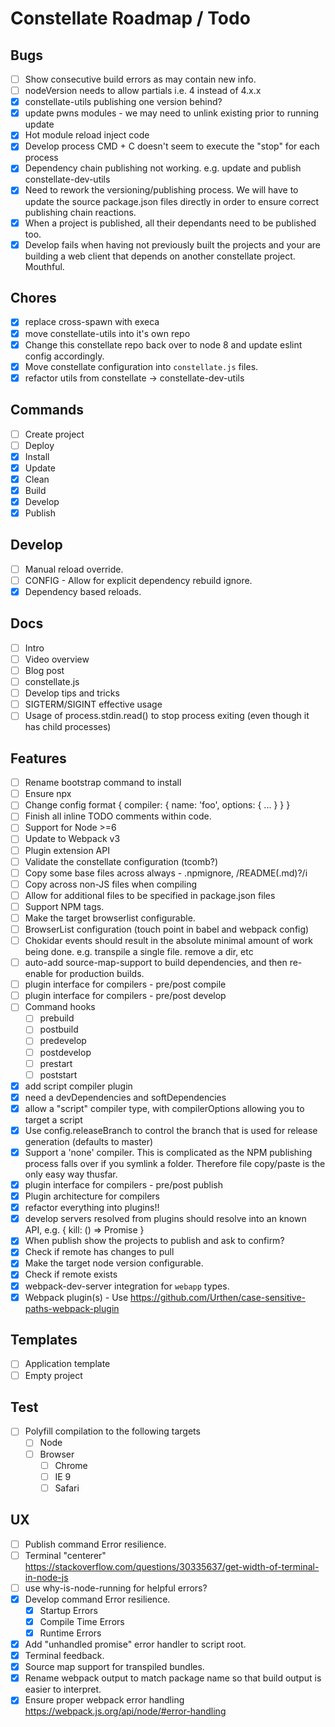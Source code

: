 # Constellate Roadmap / Todo

## Bugs

 - [ ] Show consecutive build errors as may contain new info.
 - [ ] nodeVersion needs to allow partials i.e. 4 instead of 4.x.x
 - [X] constellate-utils publishing one version behind?
 - [X] update pwns modules - we may need to unlink existing prior to running update
 - [X] Hot module reload inject code
 - [X] Develop process CMD + C doesn't seem to execute the "stop" for each process
 - [X] Dependency chain publishing not working. e.g. update and publish constellate-dev-utils
 - [X] Need to rework the versioning/publishing process. We will have to update the source package.json files directly in order to ensure correct publishing chain reactions.
 - [X] When a project is published, all their dependants need to be published too.
 - [X] Develop fails when having not previously built the projects and your are building a web client that depends on another constellate project. Mouthful.

## Chores

 - [X] replace cross-spawn with execa
 - [X] move constellate-utils into it's own repo
 - [X] Change this constellate repo back over to node 8 and update eslint config accordingly.
 - [X] Move constellate configuration into `constellate.js` files.
 - [X] refactor utils from constellate -> constellate-dev-utils

## Commands

 - [ ] Create project
 - [ ] Deploy
 - [X] Install
 - [X] Update
 - [X] Clean
 - [X] Build
 - [X] Develop
 - [X] Publish

## Develop

 - [ ] Manual reload override.
 - [ ] CONFIG - Allow for explicit dependency rebuild ignore.
 - [X] Dependency based reloads.

## Docs

 - [ ] Intro
 - [ ] Video overview
 - [ ] Blog post
 - [ ] constellate.js
 - [ ] Develop tips and tricks
 - [ ] SIGTERM/SIGINT effective usage
 - [ ] Usage of process.stdin.read() to stop process exiting (even though it has child processes)

## Features

 - [ ] Rename bootstrap command to install
 - [ ] Ensure npx
 - [ ] Change config format
       {
          compiler: {
            name: 'foo',
            options: {
              ...
            }
          }
       }
 - [ ] Finish all inline TODO comments within code.
 - [ ] Support for Node >=6
 - [ ] Update to Webpack v3
 - [ ] Plugin extension API
 - [ ] Validate the constellate configuration (tcomb?)
 - [ ] Copy some base files across always - .npmignore, /README(.md)?/i
 - [ ] Copy across non-JS files when compiling
 - [ ] Allow for additional files to be specified in package.json files
 - [ ] Support NPM tags.
 - [ ] Make the target browserlist configurable.
 - [ ] BrowserList configuration (touch point in babel and webpack config)
 - [ ] Chokidar events should result in the absolute minimal amount of work being done. e.g. transpile a single file. remove a dir, etc
 - [ ] auto-add source-map-support to build dependencies, and then re-enable for production builds.
 - [ ] plugin interface for compilers - pre/post compile
 - [ ] plugin interface for compilers - pre/post develop
 - [ ] Command hooks
   - [ ] prebuild
   - [ ] postbuild
   - [ ] predevelop
   - [ ] postdevelop
   - [ ] prestart
   - [ ] poststart
 - [X] add script compiler plugin
 - [X] need a devDependencies and softDependencies
 - [X] allow a "script" compiler type, with compilerOptions allowing you to target a script
 - [X] Use config.releaseBranch to control the branch that is used for release generation (defaults to master)
 - [X] Support a 'none' compiler. This is complicated as the NPM publishing process falls over if you symlink a folder. Therefore file copy/paste is the only easy way thusfar.
 - [X] plugin interface for compilers - pre/post publish
 - [X] Plugin architecture for compilers
 - [X] refactor everything into plugins!!
 - [X] develop servers resolved from plugins should resolve into an known API, e.g. { kill: () => Promise }
 - [X] When publish show the projects to publish and ask to confirm?
 - [X] Check if remote has changes to pull
 - [X] Make the target node version configurable.
 - [X] Check if remote exists
 - [X] webpack-dev-server integration for `webapp` types.
 - [X] Webpack plugin(s) - Use https://github.com/Urthen/case-sensitive-paths-webpack-plugin

## Templates

 - [ ] Application template
 - [ ] Empty project

## Test

 - [ ] Polyfill compilation to the following targets
    - [ ] Node
    - [ ] Browser
       - [ ] Chrome
       - [ ] IE 9
       - [ ] Safari

## UX

 - [ ] Publish command Error resilience.
 - [ ] Terminal "centerer" https://stackoverflow.com/questions/30335637/get-width-of-terminal-in-node-js
 - [ ] use why-is-node-running for helpful errors?
 - [X] Develop command Error resilience.
   - [X] Startup Errors
   - [X] Compile Time Errors
   - [X] Runtime Errors
 - [X] Add "unhandled promise" error handler to script root.
 - [X] Terminal feedback.
 - [X] Source map support for transpiled bundles.
 - [X] Rename webpack output to match package name so that build output is easier to interpret.
 - [X] Ensure proper webpack error handling https://webpack.js.org/api/node/#error-handling
